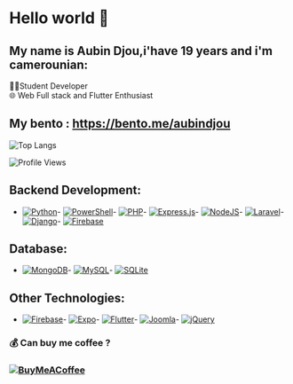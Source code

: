 # Hello world 👋

## My name is Aubin Djou,i'have 19 years and i'm camerounian:

 👨‍💻Student Developer<br>
🌐 Web Full stack and Flutter Enthusiast<br>

   ## My bento : https://bento.me/aubindjou

![Top Langs](https://github-readme-stats.vercel.app/api/top-langs/?username=acelest&layout=compact)


![Profile Views](https://komarev.com/ghpvc/?username=acelest&color=red)



## Backend Development:
- [![Python](https://img.shields.io/badge/python-3670A0?style=for-the-badge&logo=python&logoColor=ffdd54)](https://www.python.org/)- [![PowerShell](https://img.shields.io/badge/PowerShell-%235391FE.svg?style=for-the-badge&logo=powershell&logoColor=white)](https://docs.microsoft.com/en-us/powershell/)- [![PHP](https://img.shields.io/badge/php-%23777BB4.svg?style=for-the-badge&logo=php&logoColor=white)](https://www.php.net/)- [![Express.js](https://img.shields.io/badge/express.js-%23404d59.svg?style=for-the-badge&logo=express&logoColor=%2361DAFB)](https://expressjs.com/)- [![NodeJS](https://img.shields.io/badge/node.js-6DA55F?style=for-the-badge&logo=node.js&logoColor=white)](https://nodejs.org/)- [![Laravel](https://img.shields.io/badge/laravel-%23FF2D20.svg?style=for-the-badge&logo=laravel&logoColor=white)](https://laravel.com/)- [![Django](https://img.shields.io/badge/django-%23092E20.svg?style=for-the-badge&logo=django&logoColor=white)](https://www.djangoproject.com/)- [![Firebase](https://img.shields.io/badge/firebase-%23039BE5.svg?style=for-the-badge&logo=firebase)](https://firebase.google.com/)
## Database:
- [![MongoDB](https://img.shields.io/badge/MongoDB-%234ea94b.svg?style=for-the-badge&logo=mongodb&logoColor=white)](https://www.mongodb.com/)- [![MySQL](https://img.shields.io/badge/mysql-%2300000f.svg?style=for-the-badge&logo=mysql&logoColor=white)](https://www.mysql.com/)- [![SQLite](https://img.shields.io/badge/sqlite-%2307405e.svg?style=for-the-badge&logo=sqlite&logoColor=white)](https://www.sqlite.org/index.html)
## Other Technologies:
- [![Firebase](https://img.shields.io/badge/Firebase-039BE5?style=for-the-badge&logo=Firebase&logoColor=white)](https://firebase.google.com/)- [![Expo](https://img.shields.io/badge/expo-1C1E24?style=for-the-badge&logo=expo&logoColor=#D04A37)](https://expo.dev/)- [![Flutter](https://img.shields.io/badge/Flutter-%2302569B.svg?style=for-the-badge&logo=Flutter&logoColor=white)](https://flutter.dev/)- [![Joomla](https://img.shields.io/badge/joomla-%235091CD.svg?style=for-the-badge&logo=joomla&logoColor=white)](https://www.joomla.org/)- [![jQuery](https://img.shields.io/badge/jquery-%230769AD.svg?style=for-the-badge&logo=jquery&logoColor=white)](https://jquery.com/)

### 💰 Can buy me coffee ?
### [![BuyMeACoffee](https://img.shields.io/badge/Buy%20Me%20a%20Coffee-ffdd00?style=for-the-badge&logo=buy-me-a-coffee&logoColor=black)](https://buymeacoffee.com/acelestcode) 


